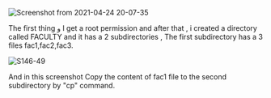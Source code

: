 ![Screenshot from 2021-04-24 20-07-35](https://user-images.githubusercontent.com/77538165/116014794-e1da2680-a5eb-11eb-977c-818575f39573.png)

The first thing و I get a root permission  and after that , i created a directory called FACULTY and it has a 2 subdirectories , The first subdirectory has a 3 files fac1,fac2,fac3. 

![S146-49](https://user-images.githubusercontent.com/77538165/116015728-359a3f00-a5ef-11eb-804c-b1a5e0a5aa88.png)

And in this screenshot Copy the content of fac1 file to the second subdirectory by "cp" command. 
